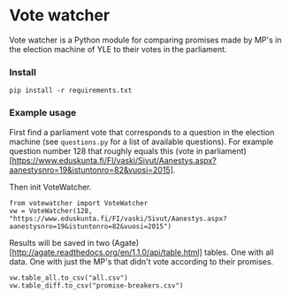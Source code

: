 # Vote watcher

Vote watcher is a Python module for comparing promises made by MP's in the election machine of YLE to their votes in the parliament.

### Install

`pip install -r requirements.txt`

### Example usage

First find a parliament vote that corresponds to a question in the election machine (see `questions.py` for a list of available questions). For example question number 128 that roughly equals this (vote in parliament)[https://www.eduskunta.fi/FI/vaski/Sivut/Aanestys.aspx?aanestysnro=19&istuntonro=82&vuosi=2015].

Then init VoteWatcher.

```
from votewatcher import VoteWatcher
vw = VoteWatcher(128, "https://www.eduskunta.fi/FI/vaski/Sivut/Aanestys.aspx?aanestysnro=19&istuntonro=82&vuosi=2015")
```

Results will be saved in two (Agate)[http://agate.readthedocs.org/en/1.1.0/api/table.html] tables. One with all data. One with just the MP's that didn't vote according to their promises.

```
vw.table_all.to_csv("all.csv")
vw.table_diff.to_csv("promise-breakers.csv")
```